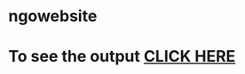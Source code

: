 # ngowebsite

# To see the output [CLICK HERE](https://omkarrenuse.github.io/ngowebsite/cleandropngo/)
